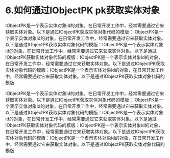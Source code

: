 # 6.如何通过IObjectPK pk获取实体对象

IObjectPK是一个表示实体对象id的对象，在日常开发工作中，经常需要通过它来获取实体对象。以下是通过IObjectPK获取实体对象代码的模版：IObjectPK是一个表示实体对象id的对象，在日常开发工作中，经常需要通过它来获取实体对象。以下是通过IObjectPK获取实体对象代码的模版：IObjectPK是一个表示实体对象id的对象，在日常开发工作中，经常需要通过它来获取实体对象。以下是通过IObjectPK获取实体对象代码的模版：IObjectPK是一个表示实体对象id的对象，在日常开发工作中，经常需要通过它来获取实体对象。以下是通过IObjectPK获取实体对象代码的模版：IObjectPK是一个表示实体对象id的对象，在日常开发工作中，经常需要通过它来获取实体对象。以下是通过IObjectPK获取实体对象代码的模版

IObjectPK是一个表示实体对象id的对象，在日常开发工作中，经常需要通过它来获取实体对象。以下是通过IObjectPK获取实体对象代码的模版：IObjectPK是一个表示实体对象id的对象，在日常开发工作中，经常需要通过它来获取实体对象。以下是通过IObjectPK获取实体对象代码的模版：IObjectPK是一个表示实体对象id的对象，在日常开发工作中，经常需要通过它来获取实体对象。以下是通过IObjectPK获取实体对象代码的模版：IObjectPK是一个表示实体对象id的对象，在日常开发工作中，经常需要通过它来获取实体对象。以下是通过IObjectPK获取实体对象代码的模版：IObjectPK是一个表示实体对象id的对象，在日常开发工作中，经常需要通过它来获取实体对象。以下是通过IObjectPK获取实体对象代码的模版

```Java


```

